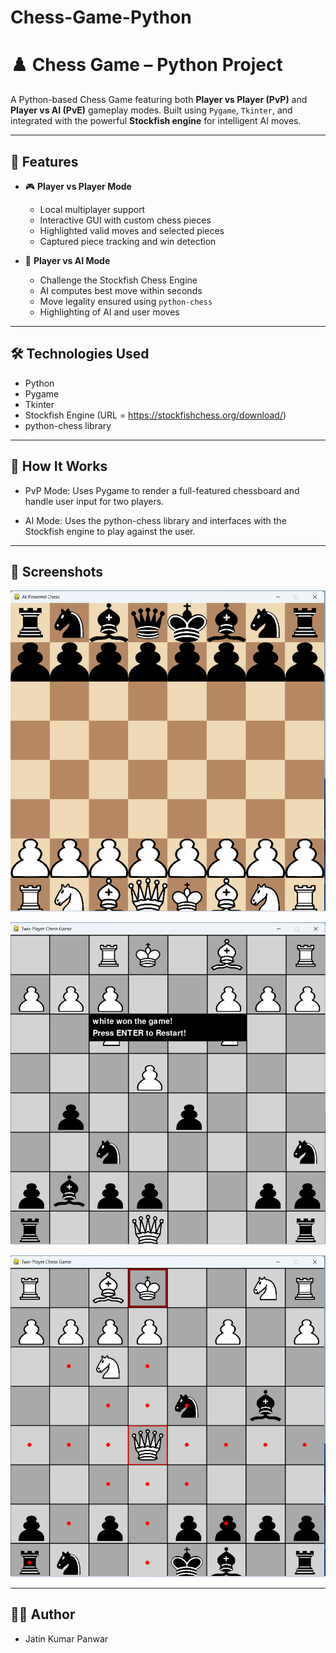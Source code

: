 # Chess-Game-Python
# ♟️ Chess Game – Python Project

A Python-based Chess Game featuring both **Player vs Player (PvP)** and **Player vs AI (PvE)** gameplay modes. Built using `Pygame`, `Tkinter`, and integrated with the powerful **Stockfish engine** for intelligent AI moves.

---

## 🚀 Features

- 🎮 **Player vs Player Mode**
  - Local multiplayer support
  - Interactive GUI with custom chess pieces
  - Highlighted valid moves and selected pieces
  - Captured piece tracking and win detection

- 🤖 **Player vs AI Mode**
  - Challenge the Stockfish Chess Engine
  - AI computes best move within seconds
  - Move legality ensured using `python-chess`
  - Highlighting of AI and user moves

---

## 🛠️ Technologies Used

- Python
- Pygame
- Tkinter
- Stockfish Engine (URL = https://stockfishchess.org/download/)
- python-chess library

---

## 🧠 How It Works
  - PvP Mode: Uses Pygame to render a full-featured chessboard and handle user input for two players.

  - AI Mode: Uses the python-chess library and interfaces with the Stockfish engine to play against the user.

---

## 📸 Screenshots
![image alt](https://github.com/Jatinkumarpanwar/Chess-Game-Python/blob/3a05d358df1ee1443b4e642c39e8d14e5b39d552/Screenshot%202025-05-07%20195104.png) 

![image alt](https://github.com/Jatinkumarpanwar/Chess-Game-Python/blob/main/Screenshot%202025-05-07%20195259.png)

![image alt](https://github.com/Jatinkumarpanwar/Chess-Game-Python/blob/main/Screenshot%202025-05-07%20201647.png)

---

## 🙋‍♂️ Author
  -  Jatin Kumar Panwar 
